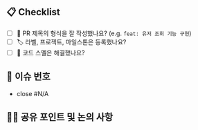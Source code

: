 ## 📋 Checklist

- [ ] 🔀 PR 제목의 형식을 잘 작성했나요? (e.g. `feat: 유저 조회 기능 구현`)
- [ ] 🏷️ 라벨, 프로젝트, 마일스톤은 등록했나요?
- [ ] 🧹 코드 스멜은 해결했나요?

## 🧩 이슈 번호 <!-- 이슈 번호를 작성해주세요 ex) #11 -->
- close #N/A

## 👩‍💻 공유 포인트 및 논의 사항
